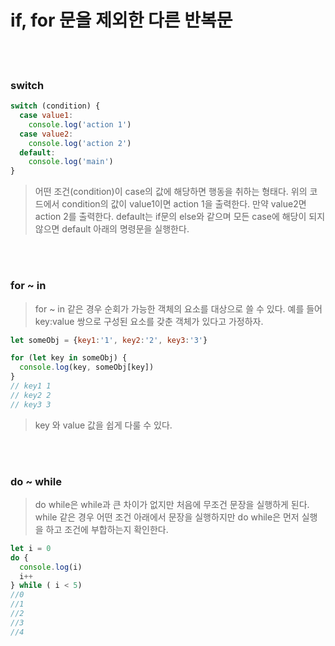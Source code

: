 # if, for 문을 제외한 다른 반복문

<br /><br />

### switch

```JavaScript
switch (condition) {
  case value1:
    console.log('action 1')
  case value2:
    console.log('action 2')
  default:
    console.log('main')
}
```

> 어떤 조건(condition)이 case의 값에 해당하면 행동을 취하는 형태다.
> 위의 코드에서 condition의 값이 value1이면 action 1을 출력한다. 만약 value2면 action 2를 출력한다.
> default는 if문의 else와 같으며 모든 case에 해당이 되지 않으면 default 아래의 명령문을 실행한다.

<br /><br />

### for ~ in

> for ~ in 같은 경우 순회가 가능한 객체의 요소를 대상으로 쓸 수 있다.
> 예를 들어 key:value 쌍으로 구성된 요소를 갖춘 객체가 있다고 가정하자.

```JavaScript
let someObj = {key1:'1', key2:'2', key3:'3'}

for (let key in someObj) {
  console.log(key, someObj[key])
}
// key1 1
// key2 2
// key3 3
```

> key 와 value 값을 쉽게 다룰 수 있다.

<br /><br />

### do ~ while

> do while은 while과 큰 차이가 없지만 처음에 무조건 문장을 실행하게 된다. while 같은 경우 어떤 조건 아래에서 문장을 실행하지만 do while은 먼저 실행을 하고 조건에 부합하는지 확인한다.

```JavaScript
let i = 0
do {
  console.log(i)
  i++
} while ( i < 5)
//0
//1
//2
//3
//4
```

